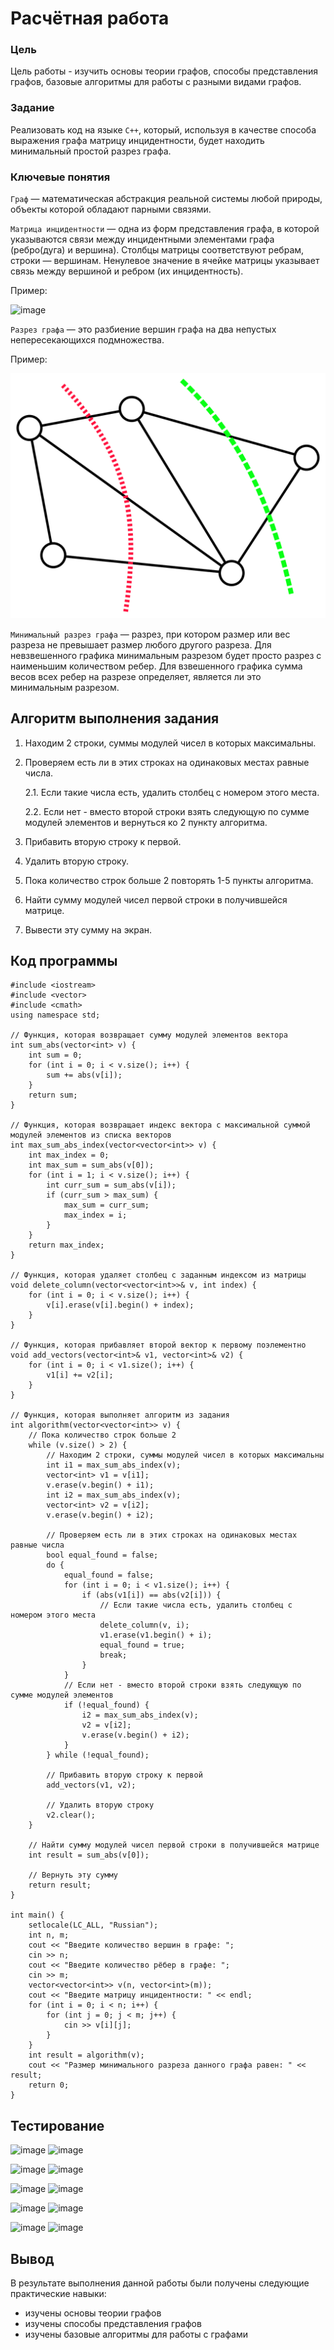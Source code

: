 # Расчётная работа

### Цель

Цель работы - изучить основы теории графов, способы представления графов, базовые алгоритмы для работы с разными видами графов.

### Задание

Реализовать код на языке `С++`, который, используя в качестве способа выражения графа матрицу инцидентности, будет находить минимальный простой разрез графа.

### Ключевые понятия

`Граф` — математическая абстракция реальной системы любой природы, объекты которой обладают парными связями.

`Матрица инцидентности` — одна из форм представления графа, в которой указываются связи между инцидентными элементами графа (ребро(дуга) и вершина). Столбцы матрицы соответствуют ребрам, строки — вершинам. Ненулевое значение в ячейке матрицы указывает связь между вершиной и ребром (их инцидентность).

Пример: 

![image](матрица_инцидентности.png)

`Разрез графа` — это разбиение вершин графа на два непустых непересекающихся подмножества.

Пример: 

![image](разрез.png)

`Минимальный разрез графа` — разрез, при котором размер или вес разреза не превышает размер любого другого разреза. Для невзвешенного графика минимальным разрезом будет просто разрез с наименьшим количеством ребер. Для взвешенного графика сумма весов всех ребер на разрезе определяет, является ли это минимальным разрезом. 

## Алгоритм выполнения задания

1. Находим 2 строки, суммы модулей чисел в которых максимальны.

2. Проверяем есть ли в этих строках на одинаковых местах равные числа.
 
   2.1. Если такие числа есть, удалить столбец с номером этого места. 
   
   2.2. Если нет - вместо второй строки взять следующую по сумме модулей элементов и вернуться ко 2 пункту алгоритма.

3. Прибавить вторую строку к первой.

4. Удалить вторую строку.

5. Пока количество строк больше 2 повторять 1-5 пункты алгоритма.

6. Найти сумму модулей чисел первой строки в получившейся матрице.

7. Вывести эту сумму на экран.

## Код программы

```
#include <iostream>
#include <vector>
#include <cmath>
using namespace std;

// Функция, которая возвращает сумму модулей элементов вектора
int sum_abs(vector<int> v) {
    int sum = 0;
    for (int i = 0; i < v.size(); i++) {
        sum += abs(v[i]);
    }
    return sum;
}

// Функция, которая возвращает индекс вектора с максимальной суммой модулей элементов из списка векторов
int max_sum_abs_index(vector<vector<int>> v) {
    int max_index = 0;
    int max_sum = sum_abs(v[0]);
    for (int i = 1; i < v.size(); i++) {
        int curr_sum = sum_abs(v[i]);
        if (curr_sum > max_sum) {
            max_sum = curr_sum;
            max_index = i;
        }
    }
    return max_index;
}

// Функция, которая удаляет столбец с заданным индексом из матрицы
void delete_column(vector<vector<int>>& v, int index) {
    for (int i = 0; i < v.size(); i++) {
        v[i].erase(v[i].begin() + index);
    }
}

// Функция, которая прибавляет второй вектор к первому поэлементно
void add_vectors(vector<int>& v1, vector<int>& v2) {
    for (int i = 0; i < v1.size(); i++) {
        v1[i] += v2[i];
    }
}

// Функция, которая выполняет алгоритм из задания
int algorithm(vector<vector<int>> v) {
    // Пока количество строк больше 2
    while (v.size() > 2) {
        // Находим 2 строки, суммы модулей чисел в которых максимальны
        int i1 = max_sum_abs_index(v);
        vector<int> v1 = v[i1];
        v.erase(v.begin() + i1);
        int i2 = max_sum_abs_index(v);
        vector<int> v2 = v[i2];
        v.erase(v.begin() + i2);

        // Проверяем есть ли в этих строках на одинаковых местах равные числа
        bool equal_found = false;
        do {
            equal_found = false;
            for (int i = 0; i < v1.size(); i++) {
                if (abs(v1[i]) == abs(v2[i])) {
                    // Если такие числа есть, удалить столбец с номером этого места
                    delete_column(v, i);
                    v1.erase(v1.begin() + i);
                    equal_found = true;
                    break;
                }
            }
            // Если нет - вместо второй строки взять следующую по сумме модулей элементов
            if (!equal_found) {
                i2 = max_sum_abs_index(v);
                v2 = v[i2];
                v.erase(v.begin() + i2);
            }
        } while (!equal_found);

        // Прибавить вторую строку к первой
        add_vectors(v1, v2);

        // Удалить вторую строку
        v2.clear();
    }

    // Найти сумму модулей чисел первой строки в получившейся матрице
    int result = sum_abs(v[0]);

    // Вернуть эту сумму
    return result;
}

int main() {
    setlocale(LC_ALL, "Russian");
    int n, m;
    cout << "Введите количество вершин в графе: ";
    cin >> n;
    cout << "Введите количество рёбер в графе: "; 
    cin >> m;
    vector<vector<int>> v(n, vector<int>(m));
    cout << "Введите матрицу инцидентности: " << endl;
    for (int i = 0; i < n; i++) {
        for (int j = 0; j < m; j++) {
            cin >> v[i][j];
        }
    }
    int result = algorithm(v);
    cout << "Размер минимального разреза данного графа равен: " << result;
    return 0;
}
```
## Тестирование 

![image](graph1.png)
![image](mi1.png)

![image](graph2.png)
![image](mi2.png)

![image](graph3.png)
![image](mi3.png)

![image](graph4.png)
![image](mi4.png)

![image](graph5.png)
![image](mi5.png)

## Вывод
 
В результате выполнения данной работы были получены следующие практические навыки:
- изучены основы теории графов
- изучены способы представления графов
- изучены базовые алгоритмы для работы с графами 